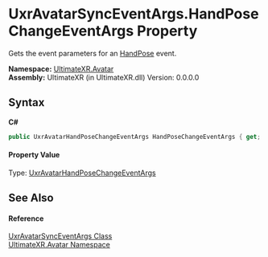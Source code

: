 # UxrAvatarSyncEventArgs.HandPoseChangeEventArgs Property 
 

Gets the event parameters for an <a href="T_UltimateXR_Avatar_UxrAvatarSyncEventType">HandPose</a> event.

**Namespace:**&nbsp;<a href="N_UltimateXR_Avatar">UltimateXR.Avatar</a><br />**Assembly:**&nbsp;UltimateXR (in UltimateXR.dll) Version: 0.0.0.0

## Syntax

**C#**<br />
``` C#
public UxrAvatarHandPoseChangeEventArgs HandPoseChangeEventArgs { get; }
```


#### Property Value
Type: <a href="T_UltimateXR_Avatar_UxrAvatarHandPoseChangeEventArgs">UxrAvatarHandPoseChangeEventArgs</a>

## See Also


#### Reference
<a href="T_UltimateXR_Avatar_UxrAvatarSyncEventArgs">UxrAvatarSyncEventArgs Class</a><br /><a href="N_UltimateXR_Avatar">UltimateXR.Avatar Namespace</a><br />